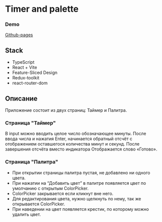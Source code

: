 # Timer and palette

### Demo
[Github-pages](https://chiga2030.github.io/timer-and-palette/)

## Stack
- TypeScript
- React + Vite
- Feature-Sliced Design
- Redux-toolkit
- react-router-dom

## Описание
Приложение состоит из двух страниц: Таймер и Палитра.

### Страница "Таймер"
В input можно вводить целое число обозначающее минуты.
После ввода числа и нажатия Enter, начинается обратный отсчёт с отображением оставшегося количества минут и секунд.
После завершения отсчёта вместо индикатора Отображается слово «Готово».

### Страница "Палитра"
- При открытии страницы палитра пустая, не добавлено ни одного цвета.
- При нажатии на “Добавить цвет” в палитре появляется цвет по умолчанию с открытым ColorPicker.
- ColorPicker закрывается если кликнут вне него.
- Для редактирования цвета, нужно щелкнуть по нему, так же открывается ColorPicker.
- При наведении на цвет появляется крестик, по которому можно удалить цвет.
